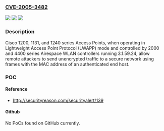 ### [CVE-2005-3482](https://cve.mitre.org/cgi-bin/cvename.cgi?name=CVE-2005-3482)
![](https://img.shields.io/static/v1?label=Product&message=n%2Fa&color=blue)
![](https://img.shields.io/static/v1?label=Version&message=n%2Fa&color=blue)
![](https://img.shields.io/static/v1?label=Vulnerability&message=n%2Fa&color=brighgreen)

### Description

Cisco 1200, 1131, and 1240 series Access Points, when operating in Lightweight Access Point Protocol (LWAPP) mode and controlled by 2000 and 4400 series Airespace WLAN controllers running 3.1.59.24, allow remote attackers to send unencrypted traffic to a secure network using frames with the MAC address of an authenticated end host.

### POC

#### Reference
- http://securityreason.com/securityalert/139

#### Github
No PoCs found on GitHub currently.

